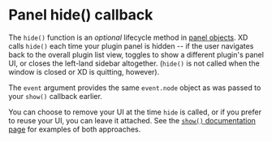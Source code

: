# Panel hide() callback

The `hide()` function is an _optional_ lifecycle method in [panel objects](../../structure/handlers.md#panel). XD calls `hide()` each time your plugin panel is hidden -- if the user navigates back to the overall plugin list view, toggles to show a different plugin's panel UI, or closes the left-land sidebar altogether. (`hide()` is not called when the window is closed or XD is quitting, however).

The `event` argument provides the same `event.node` object as was passed to your `show()` callback earlier.

You can choose to remove your UI at the time `hide` is called, or if you prefer to reuse your UI, you can leave it attached. See the [`show()` documentation page](./show.md) for examples of both approaches.
